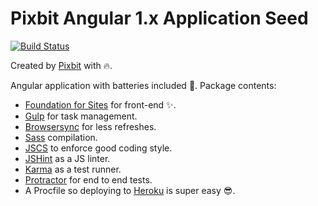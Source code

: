 # Pixbit Angular 1.x Application Seed
[![Build Status](https://travis-ci.org/pixbit/angular-app-seed.svg)](https://travis-ci.org/pixbit/angular-app-seed)

Created by [Pixbit](http://thinkpixbit.com) with :fire:.

Angular application with batteries included :battery:. Package contents:
+ [Foundation for Sites](https://github.com/zurb/foundation-sites) for front-end :sparkles:.
+ [Gulp](https://github.com/gulpjs/gulp/) for task management.
+ [Browsersync](http://www.browsersync.io/) for less refreshes.
+ [Sass](http://sass-lang.com/) compilation.
+ [JSCS](http://jscs.info/) to enforce good coding style.
+ [JSHint](http://jshint.com/docs/) as a JS linter.
+ [Karma](https://github.com/karma-runner/karma) as a test runner.
+ [Protractor](http://angular.github.io/protractor/#/) for end to end tests.
+ A Procfile so deploying to [Heroku](https://www.heroku.com/) is super easy :sunglasses:.
